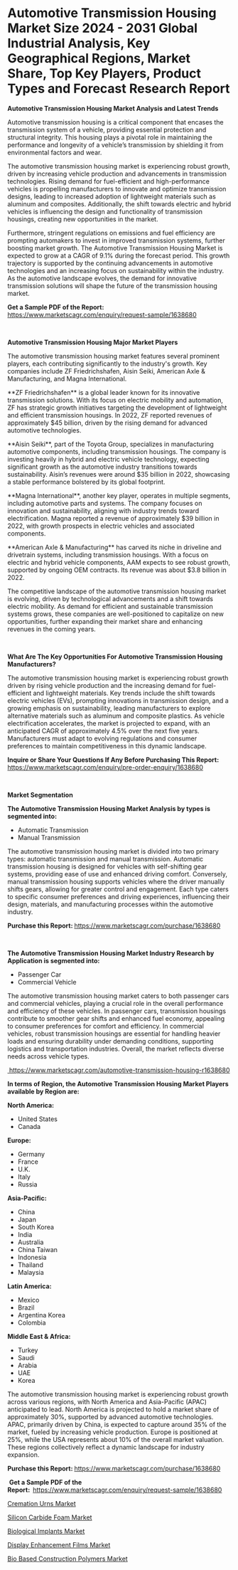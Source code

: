 <p><h1>Automotive Transmission Housing Market Size 2024 - 2031 Global Industrial Analysis, Key Geographical Regions, Market Share, Top Key Players, Product Types and Forecast Research Report</h1></p><p><strong>Automotive Transmission Housing Market Analysis and Latest Trends</strong></p>
<p><p>Automotive transmission housing is a critical component that encases the transmission system of a vehicle, providing essential protection and structural integrity. This housing plays a pivotal role in maintaining the performance and longevity of a vehicle’s transmission by shielding it from environmental factors and wear.</p><p>The automotive transmission housing market is experiencing robust growth, driven by increasing vehicle production and advancements in transmission technologies. Rising demand for fuel-efficient and high-performance vehicles is propelling manufacturers to innovate and optimize transmission designs, leading to increased adoption of lightweight materials such as aluminum and composites. Additionally, the shift towards electric and hybrid vehicles is influencing the design and functionality of transmission housings, creating new opportunities in the market.</p><p>Furthermore, stringent regulations on emissions and fuel efficiency are prompting automakers to invest in improved transmission systems, further boosting market growth. The Automotive Transmission Housing Market is expected to grow at a CAGR of 9.1% during the forecast period. This growth trajectory is supported by the continuing advancements in automotive technologies and an increasing focus on sustainability within the industry. As the automotive landscape evolves, the demand for innovative transmission solutions will shape the future of the transmission housing market.</p></p>
<p><strong>Get a Sample PDF of the Report:&nbsp;</strong> <a href="https://www.marketscagr.com/enquiry/request-sample/1638680">https://www.marketscagr.com/enquiry/request-sample/1638680</a></p>
<p>&nbsp;</p>
<p><strong>Automotive Transmission Housing Major Market Players</strong></p>
<p><p>The automotive transmission housing market features several prominent players, each contributing significantly to the industry's growth. Key companies include ZF Friedrichshafen, Aisin Seiki, American Axle & Manufacturing, and Magna International.</p><p>**ZF Friedrichshafen** is a global leader known for its innovative transmission solutions. With its focus on electric mobility and automation, ZF has strategic growth initiatives targeting the development of lightweight and efficient transmission housings. In 2022, ZF reported revenues of approximately $45 billion, driven by the rising demand for advanced automotive technologies.</p><p>**Aisin Seiki**, part of the Toyota Group, specializes in manufacturing automotive components, including transmission housings. The company is investing heavily in hybrid and electric vehicle technology, expecting significant growth as the automotive industry transitions towards sustainability. Aisin’s revenues were around $35 billion in 2022, showcasing a stable performance bolstered by its global footprint.</p><p>**Magna International**, another key player, operates in multiple segments, including automotive parts and systems. The company focuses on innovation and sustainability, aligning with industry trends toward electrification. Magna reported a revenue of approximately $39 billion in 2022, with growth prospects in electric vehicles and associated components.</p><p>**American Axle & Manufacturing** has carved its niche in driveline and drivetrain systems, including transmission housings. With a focus on electric and hybrid vehicle components, AAM expects to see robust growth, supported by ongoing OEM contracts. Its revenue was about $3.8 billion in 2022.</p><p>The competitive landscape of the automotive transmission housing market is evolving, driven by technological advancements and a shift towards electric mobility. As demand for efficient and sustainable transmission systems grows, these companies are well-positioned to capitalize on new opportunities, further expanding their market share and enhancing revenues in the coming years.</p></p>
<p>&nbsp;</p>
<p><strong>What Are The Key Opportunities For Automotive Transmission Housing Manufacturers?</strong></p>
<p><p>The automotive transmission housing market is experiencing robust growth driven by rising vehicle production and the increasing demand for fuel-efficient and lightweight materials. Key trends include the shift towards electric vehicles (EVs), prompting innovations in transmission design, and a growing emphasis on sustainability, leading manufacturers to explore alternative materials such as aluminum and composite plastics. As vehicle electrification accelerates, the market is projected to expand, with an anticipated CAGR of approximately 4.5% over the next five years. Manufacturers must adapt to evolving regulations and consumer preferences to maintain competitiveness in this dynamic landscape.</p></p>
<p><strong>Inquire or Share Your Questions If Any Before Purchasing This Report:</strong> <a href="https://www.marketscagr.com/enquiry/pre-order-enquiry/1638680">https://www.marketscagr.com/enquiry/pre-order-enquiry/1638680</a></p>
<p>&nbsp;</p>
<p><strong>Market Segmentation</strong></p>
<p><strong>The Automotive Transmission Housing Market Analysis by types is segmented into:</strong></p>
<p><ul><li>Automatic Transmission</li><li>Manual Transmission</li></ul></p>
<p><p>The automotive transmission housing market is divided into two primary types: automatic transmission and manual transmission. Automatic transmission housing is designed for vehicles with self-shifting gear systems, providing ease of use and enhanced driving comfort. Conversely, manual transmission housing supports vehicles where the driver manually shifts gears, allowing for greater control and engagement. Each type caters to specific consumer preferences and driving experiences, influencing their design, materials, and manufacturing processes within the automotive industry.</p></p>
<p><strong>Purchase this Report:&nbsp;</strong><a href="https://www.marketscagr.com/purchase/1638680">https://www.marketscagr.com/purchase/1638680</a></p>
<p>&nbsp;</p>
<p><strong>The Automotive Transmission Housing Market Industry Research by Application is segmented into:</strong></p>
<p><ul><li>Passenger Car</li><li>Commercial Vehicle</li></ul></p>
<p><p>The automotive transmission housing market caters to both passenger cars and commercial vehicles, playing a crucial role in the overall performance and efficiency of these vehicles. In passenger cars, transmission housings contribute to smoother gear shifts and enhanced fuel economy, appealing to consumer preferences for comfort and efficiency. In commercial vehicles, robust transmission housings are essential for handling heavier loads and ensuring durability under demanding conditions, supporting logistics and transportation industries. Overall, the market reflects diverse needs across vehicle types.</p></p>
<p><a href="https://www.marketscagr.com/automotive-transmission-housing-r1638680">&nbsp;https://www.marketscagr.com/automotive-transmission-housing-r1638680</a></p>
<p><strong>In terms of Region, the Automotive Transmission Housing Market Players available by Region are:</strong></p>
<p>
    <p> <strong> North America: </strong>
        <ul>
            <li>United States</li>
            <li>Canada</li>
        </ul>
        </p> 
    <p> <strong> Europe: </strong>
        <ul>
            <li>Germany</li>
            <li>France</li>
            <li>U.K.</li>
            <li>Italy</li>
            <li>Russia</li>
        </ul>
        </p> 
    <p> <strong> Asia-Pacific: </strong>
        <ul>
            <li>China</li>
            <li>Japan</li>
            <li>South Korea</li>
            <li>India</li>
            <li>Australia</li>
            <li>China Taiwan</li>
            <li>Indonesia</li>
            <li>Thailand</li>
            <li>Malaysia</li>
        </ul>
        </p> 
    <p> <strong> Latin America: </strong>
        <ul>
            <li>Mexico</li>
            <li>Brazil</li>
            <li>Argentina Korea</li>
            <li>Colombia</li>
        </ul>
        </p> 
    <p> <strong> Middle East & Africa: </strong>
        <ul>
            <li>Turkey</li>
            <li>Saudi</li>
            <li>Arabia</li>
            <li>UAE</li>
            <li>Korea</li>
        </ul>
    </p>
    </p>
<p><p>The automotive transmission housing market is experiencing robust growth across various regions, with North America and Asia-Pacific (APAC) anticipated to lead. North America is projected to hold a market share of approximately 30%, supported by advanced automotive technologies. APAC, primarily driven by China, is expected to capture around 35% of the market, fueled by increasing vehicle production. Europe is positioned at 25%, while the USA represents about 10% of the overall market valuation. These regions collectively reflect a dynamic landscape for industry expansion.</p></p>
<p><strong>Purchase this Report: </strong><a href="https://www.marketscagr.com/purchase/1638680">https://www.marketscagr.com/purchase/1638680</a></p>
<p>&nbsp;<strong>Get a Sample PDF of the Report:&nbsp;&nbsp;</strong><a href="https://www.marketscagr.com/enquiry/request-sample/1638680">https://www.marketscagr.com/enquiry/request-sample/1638680</a></p>
<p><strong></strong></p>
<p><p><a href="https://issuu.com/reportprime-2/docs/cremation-urns-market-size-2030.ppt_cb969c78973964">Cremation Urns Market</a></p><p><a href="https://medium.com/@afsanahossain65_47388/what-are-the-current-and-future-prospects-for-the-silicon-carbide-foam-market-c464652c2527">Silicon Carbide Foam Market</a></p><p><a href="https://www.linkedin.com/pulse/biological-implants-industry-insights-report-analyzing-market-6n4de">Biological Implants Market</a></p><p><a href="https://medium.com/@afsanahossain65_47388/strategic-market-insights-into-the-global-display-enhancement-films-market-2024-2031-dc117a4dcce9">Display Enhancement Films Market</a></p><p><a href="https://www.linkedin.com/pulse/bio-based-construction-polymers-market-trends-focusing-insight-jpcif?trackingId=tq7vyEjERXWJrXa9oBkSxw%3D%3D">Bio Based Construction Polymers Market</a></p></p>